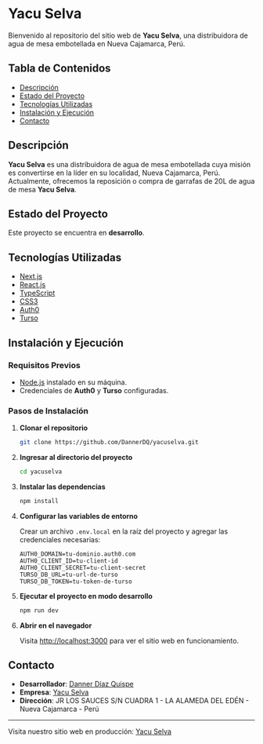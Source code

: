 # Yacu Selva

Bienvenido al repositorio del sitio web de **Yacu Selva**, una distribuidora de agua de mesa embotellada en Nueva Cajamarca, Perú.

## Tabla de Contenidos

- [Descripción](#descripción)
- [Estado del Proyecto](#estado-del-proyecto)
- [Tecnologías Utilizadas](#tecnologías-utilizadas)
- [Instalación y Ejecución](#instalación-y-ejecución)
- [Contacto](#contacto)

## Descripción

**Yacu Selva** es una distribuidora de agua de mesa embotellada cuya misión es convertirse en la líder en su localidad, Nueva Cajamarca, Perú. Actualmente, ofrecemos la reposición o compra de garrafas de 20L de agua de mesa **Yacu Selva**.

## Estado del Proyecto

Este proyecto se encuentra en **desarrollo**.

## Tecnologías Utilizadas

- [Next.js](https://nextjs.org/)
- [React.js](https://reactjs.org/)
- [TypeScript](https://www.typescriptlang.org/)
- [CSS3](https://www.w3.org/Style/CSS/)
- [Auth0](https://auth0.com/)
- [Turso](https://turso.tech/)

## Instalación y Ejecución

### Requisitos Previos

- [Node.js](https://nodejs.org/) instalado en su máquina.
- Credenciales de **Auth0** y **Turso** configuradas.

### Pasos de Instalación

1. **Clonar el repositorio**

   ```bash
   git clone https://github.com/DannerDQ/yacuselva.git
   ```
2. **Ingresar al directorio del proyecto**

   ```bash
   cd yacuselva
   ```
3. **Instalar las dependencias**

   ```bash
   npm install
   ```
4. **Configurar las variables de entorno**

   Crear un archivo `.env.local` en la raíz del proyecto y agregar las credenciales necesarias:

   ```env
   AUTH0_DOMAIN=tu-dominio.auth0.com
   AUTH0_CLIENT_ID=tu-client-id
   AUTH0_CLIENT_SECRET=tu-client-secret
   TURSO_DB_URL=tu-url-de-turso
   TURSO_DB_TOKEN=tu-token-de-turso
   ```
5. **Ejecutar el proyecto en modo desarrollo**

   ```bash
   npm run dev
   ```
6. **Abrir en el navegador**

   Visita [http://localhost:3000](http://localhost:3000) para ver el sitio web en funcionamiento.

## Contacto

- **Desarrollador**: [Danner Díaz Quispe](mailto:diazquispedanner@gmail.com)
- **Empresa**: [Yacu Selva](mailto:jhodely1_5_93@hotmail.com)
- **Dirección**: JR LOS SAUCES S/N CUADRA 1 - LA ALAMEDA DEL EDÉN - Nueva Cajamarca - Perú

---

Visita nuestro sitio web en producción: [Yacu Selva](https://yacu-selva.vercel.app)
